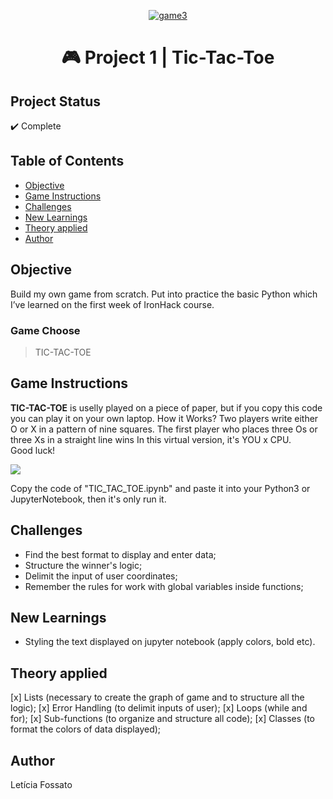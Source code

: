 <p align="center"><a href="https://imgbb.com/"><img src="https://i.ibb.co/Jny8QCy/game3.jpg" alt="game3" border="0"></a></p>
<h1 align="center">🎮 Project 1 | Tic-Tac-Toe </h1>

## Project Status
:heavy_check_mark: Complete

## Table of Contents 
- [Objective](#objective)
- [Game Instructions](#Game-Instructions)
- [Challenges](#Challenges)
- [New Learnings](#New-Learnings)
- [Theory applied](#Theory-applied)
- [Author](#Author)

## Objective
Build my own game from scratch. Put into practice the basic Python which I’ve learned on the first week of IronHack course.

### Game Choose
> TIC-TAC-TOE

## Game Instructions
**TIC-TAC-TOE** is uselly played on a piece of paper, but if you copy this code you can play it on your own laptop.
How it Works? Two players write either O or X in a pattern of nine squares. The first player who places three Os or three Xs in a straight line wins In this virtual version, it's YOU x CPU.
<br>Good luck!<br>

![](https://media0.giphy.com/media/JTtbeZQ5PREQFzohgC/giphy.gif)

Copy the code of "TIC_TAC_TOE.ipynb" and paste it into your Python3 or JupyterNotebook, then it's only run it.

## Challenges
- Find the best format to display and enter data;
- Structure the winner's logic;
- Delimit the input of user coordinates;
- Remember the rules for work with global variables inside functions;

## New Learnings
- Styling the text displayed on jupyter notebook (apply colors, bold etc).

## Theory applied
[x] Lists (necessary to create the graph of game and to structure all the logic);
[x] Error Handling (to delimit inputs of user);
[x] Loops (while and for);
[x] Sub-functions (to organize and structure all code);
[x] Classes (to format the colors of data displayed);
 
## Author
Letícia Fossato

